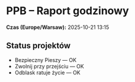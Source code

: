 # PPB – Raport godzinowy
**Czas (Europe/Warsaw):** 2025-10-21 13:15

## Status projektów
- Bezpieczny Pieszy — OK
- Zwolnij przy przejściu — OK
- Odblask ratuje życie — OK

